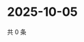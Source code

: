 # 2025-10-05

共 0 条

<!-- BEGIN ZHIHUQUESTIONS -->
<!-- 最后更新时间 Sun Oct 05 2025 21:15:48 GMT+0800 (China Standard Time) -->

<!-- END ZHIHUQUESTIONS -->
